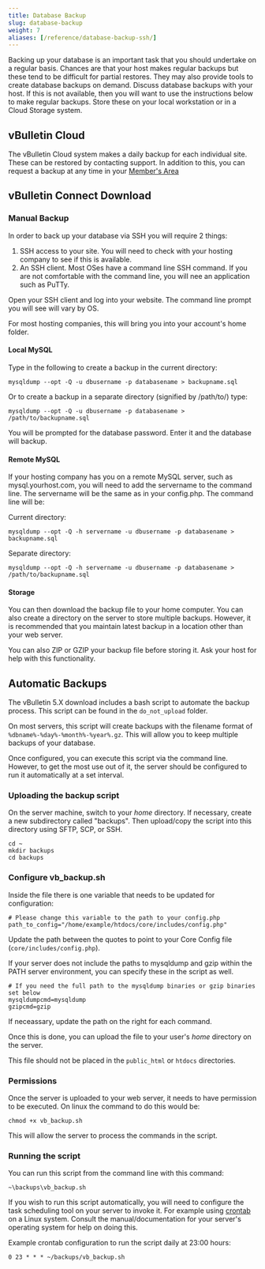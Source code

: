 ```yaml
---
title: Database Backup
slug: database-backup
weight: 7
aliases: [/reference/database-backup-ssh/]
---
```


Backing up your database is an important task that you should undertake on a regular basis. Chances are that your host makes regular backups but these tend to be difficult for partial restores. They may also provide tools to create database backups on demand. Discuss database backups with your host. If this is not available, then you will want to use the instructions below to make regular backups. Store these on your local workstation or in a Cloud Storage system.

## vBulletin Cloud

The vBulletin Cloud system makes a daily backup for each individual site. These can be restored by contacting support. In addition to this, you can request a backup at any time in your [Member's Area](https://members.vbulletin.com)


## vBulletin Connect Download

### Manual Backup

In order to back up your database via SSH you will require 2 things:

1. SSH access to your site. You will need to check with your hosting company to see if this is available.
2. An SSH client. Most OSes have a command line SSH command. If you are not comfortable with the command line, you will nee an application such as PuTTy.

Open your SSH client and log into your website. The command line prompt you will see will vary by OS.

For most hosting companies, this will bring you into your account's home folder.

#### Local MySQL

Type in the following to create a backup in the current directory:

`mysqldump --opt -Q -u dbusername -p databasename > backupname.sql`

Or to create a backup in a separate directory (signified by /path/to/) type:

`mysqldump --opt -Q -u dbusername -p databasename > /path/to/backupname.sql`

You will be prompted for the database password. Enter it and the database will backup.

#### Remote MySQL 

If your hosting company has you on a remote MySQL server, such as mysql.yourhost.com, you will need to add the servername to the command line. The servername will be the same as in your config.php. The command line will be:

Current directory:

`mysqldump --opt -Q -h servername -u dbusername -p databasename > backupname.sql`

Separate directory:

`mysqldump --opt -Q -h servername -u dbusername -p databasename > /path/to/backupname.sql`

#### Storage

You can then download the backup file to your home computer. You can also create a directory on the server to store multiple backups. However, it is recommended that you maintain latest backup in a location other than your web server.

You can also ZIP or GZIP your backup file before storing it. Ask your host for help with this functionality.

## Automatic Backups

The vBulletin 5.X download includes a bash script to automate the backup process. This script can be found in the `do_not_upload` folder. 

On most servers, this script will create backups with the filename format of `%dbname%-%day%-%month%-%year%.gz`. This will allow you to keep multiple backups of your database. 

Once configured, you can execute this script via the command line. However, to get the most use out of it, the server should be configured to run it automatically at a set interval.

### Uploading the backup script

On the server machine, switch to your *home* directory. If necessary, create a new subdirectory called "backups". Then upload/copy the script into this directory using SFTP, SCP, or SSH.

```
cd ~
mkdir backups
cd backups
```

### Configure vb_backup.sh

Inside the file there is one variable that needs to be updated for configuration:

```
# Please change this variable to the path to your config.php
path_to_config="/home/example/htdocs/core/includes/config.php"
```

Update the path between the quotes to point to your Core Config file (`core/includes/config.php`).

If your server does not include the paths to mysqldump and gzip within the PATH server environment, you can specify these in the script as well.

```
# If you need the full path to the mysqldump binaries or gzip binaries set below
mysqldumpcmd=mysqldump
gzipcmd=gzip
```

If neceassary, update the path on the right for each command.

Once this is done, you can upload the file to your user's *home* directory on the server.

This file should not be placed in the `public_html` or `htdocs` directories.

### Permissions

Once the server is uploaded to your web server, it needs to have permission to be executed. On linux  the command to do this would be:

`chmod +x vb_backup.sh`

This will allow the server to process the commands in the script.

### Running the script

You can run this script from the command line with this command:

`~\backups\vb_backup.sh`

If you wish to run this script automatically, you will need to configure the task scheduling tool on your server to invoke it. For example using [crontab](https://www.man7.org/linux/man-pages/man5/crontab.5.html) on a Linux system. Consult the manual/documentation for your server's operating system for help on doing this.

Example crontab configuration to run the script daily at 23:00 hours:

```
0 23 * * * ~/backups/vb_backup.sh
```